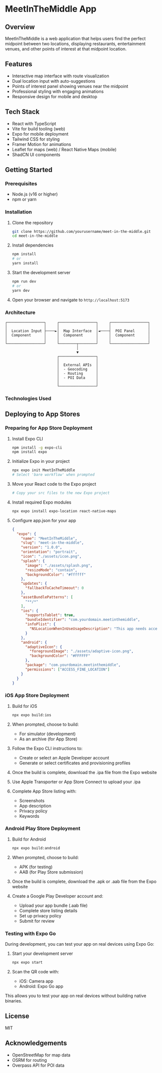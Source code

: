 # MeetInTheMiddle App

## Overview
MeetInTheMiddle is a web application that helps users find the perfect midpoint between two locations, displaying restaurants, entertainment venues, and other points of interest at that midpoint location.

## Features
- Interactive map interface with route visualization
- Dual location input with auto-suggestions
- Points of interest panel showing venues near the midpoint
- Professional styling with engaging animations
- Responsive design for mobile and desktop

## Tech Stack
- React with TypeScript
- Vite for build tooling (web)
- Expo for mobile deployment
- Tailwind CSS for styling
- Framer Motion for animations
- Leaflet for maps (web) / React Native Maps (mobile)
- ShadCN UI components

## Getting Started

### Prerequisites
- Node.js (v16 or higher)
- npm or yarn

### Installation
1. Clone the repository
   ```bash
   git clone https://github.com/yourusername/meet-in-the-middle.git
   cd meet-in-the-middle
   ```

2. Install dependencies
   ```bash
   npm install
   # or
   yarn install
   ```

3. Start the development server
   ```bash
   npm run dev
   # or
   yarn dev
   ```

4. Open your browser and navigate to `http://localhost:5173`

### Architecture

```
┌─────────────────┐     ┌─────────────────┐     ┌─────────────────┐
│                 │     │                 │     │                 │
│  Location Input ├────►│  Map Interface  │◄────┤  POI Panel      │
│  Component      │     │  Component      │     │  Component      │
│                 │     │                 │     │                 │
└─────────────────┘     └────────┬────────┘     └─────────────────┘
                                 │
                                 ▼
                        ┌─────────────────┐
                        │                 │
                        │  External APIs  │
                        │  - Geocoding    │
                        │  - Routing      │
                        │  - POI Data     │
                        │                 │
                        └─────────────────┘
```

### Technologies Used

## Deploying to App Stores

### Preparing for App Store Deployment

1. Install Expo CLI
   ```bash
   npm install -g expo-cli
   npm install expo
   ```

2. Initialize Expo in your project
   ```bash
   npx expo init MeetInTheMiddle
   # Select 'bare workflow' when prompted
   ```

3. Move your React code to the Expo project
   ```bash
   # Copy your src files to the new Expo project
   ```

4. Install required Expo modules
   ```bash
   npx expo install expo-location react-native-maps
   ```

5. Configure app.json for your app
   ```json
   {
     "expo": {
       "name": "MeetInTheMiddle",
       "slug": "meet-in-the-middle",
       "version": "1.0.0",
       "orientation": "portrait",
       "icon": "./assets/icon.png",
       "splash": {
         "image": "./assets/splash.png",
         "resizeMode": "contain",
         "backgroundColor": "#ffffff"
       },
       "updates": {
         "fallbackToCacheTimeout": 0
       },
       "assetBundlePatterns": [
         "**/*"
       ],
       "ios": {
         "supportsTablet": true,
         "bundleIdentifier": "com.yourdomain.meetinthemiddle",
         "infoPlist": {
           "NSLocationWhenInUseUsageDescription": "This app needs access to your location to find the midpoint between you and your friend."
         }
       },
       "android": {
         "adaptiveIcon": {
           "foregroundImage": "./assets/adaptive-icon.png",
           "backgroundColor": "#FFFFFF"
         },
         "package": "com.yourdomain.meetinthemiddle",
         "permissions": ["ACCESS_FINE_LOCATION"]
       }
     }
   }
   ```

### iOS App Store Deployment

1. Build for iOS
   ```bash
   npx expo build:ios
   ```

2. When prompted, choose to build:
   - For simulator (development)
   - As an archive (for App Store)

3. Follow the Expo CLI instructions to:
   - Create or select an Apple Developer account
   - Generate or select certificates and provisioning profiles

4. Once the build is complete, download the .ipa file from the Expo website

5. Use Apple Transporter or App Store Connect to upload your .ipa

6. Complete App Store listing with:
   - Screenshots
   - App description
   - Privacy policy
   - Keywords

### Android Play Store Deployment

1. Build for Android
   ```bash
   npx expo build:android
   ```

2. When prompted, choose to build:
   - APK (for testing)
   - AAB (for Play Store submission)

3. Once the build is complete, download the .apk or .aab file from the Expo website

4. Create a Google Play Developer account and:
   - Upload your app bundle (.aab file)
   - Complete store listing details
   - Set up privacy policy
   - Submit for review

### Testing with Expo Go

During development, you can test your app on real devices using Expo Go:

1. Start your development server
   ```bash
   npx expo start
   ```

2. Scan the QR code with:
   - iOS: Camera app
   - Android: Expo Go app

This allows you to test your app on real devices without building native binaries.

## License
MIT

## Acknowledgements
- OpenStreetMap for map data
- OSRM for routing
- Overpass API for POI data
